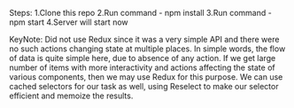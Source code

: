 Steps:
1.Clone this repo
2.Run command - npm install
3.Run command - npm start
4.Server will start now

KeyNote: Did not use Redux since it was a very simple API and there were no such actions changing state at multiple places. In simple words, the flow of data is quite simple here, due to absence of any action.
If we get large number of items with more interactivity and actions affecting the state of various components, then we may use Redux for this purpose. We can use cached selectors for our task as well, using Reselect to make our selector efficient and memoize the results.